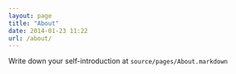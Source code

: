 ```yaml
---
layout: page
title: "About"
date: 2014-01-23 11:22
url: /about/
---
```


Write down your self-introduction at `source/pages/About.markdown`
